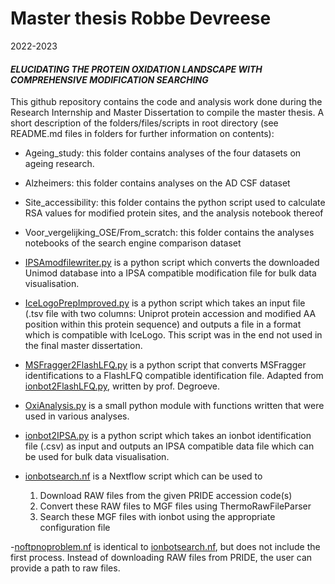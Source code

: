 # Master thesis Robbe Devreese
2022-2023
#### *ELUCIDATING THE PROTEIN OXIDATION LANDSCAPE WITH COMPREHENSIVE MODIFICATION SEARCHING*
This github repository contains the code and analysis work done during the Research Internship and Master Dissertation to compile the master thesis.
A short description of the folders/files/scripts in root directory (see README.md files in folders for further information on contents):
- Ageing_study: this folder contains analyses of the four datasets on ageing research.
- Alzheimers: this folder contains analyses on the AD CSF dataset
- Site_accessibility: this folder contains the python script used to calculate RSA values for modified protein sites, and the analysis notebook thereof
- Voor_vergelijking_OSE/From_scratch: this folder contains the analyses notebooks of the search engine comparison dataset

- [IPSAmodfilewriter.py](https://github.com/rodvrees/Master_Thesis/blob/main/IPSAmodfilewriter.py) is a python script which converts the downloaded Unimod database into a IPSA compatible modification file for bulk data visualisation.

- [IceLogoPrepImproved.py](https://github.com/rodvrees/Master_Thesis/blob/main/IceLogoPrepImroved.py) is a python script which takes an input file (.tsv file with two columns: Uniprot protein accession and modified AA position within this protein sequence) and outputs a file in a format which is compatible with IceLogo. This script was in the end not used in the final master dissertation. 

-  [MSFragger2FlashLFQ.py](https://github.com/rodvrees/Master_Thesis/blob/main/MSFragger2FlashLFQ.py) is a python script that converts MSFragger identifications to a FlashLFQ compatible identification file. Adapted from [ionbot2FlashLFQ.py](https://github.com/sdgroeve/ionbot.quant/blob/main/ionbot2FlashLFQ.py), written by prof. Degroeve.

-  [OxiAnalysis.py](https://github.com/rodvrees/Master_Thesis/blob/main/OxiAnalysis.py) is a small python module with functions written that were used in various analyses.

-  [ionbot2IPSA.py](https://github.com/rodvrees/Master_Thesis/blob/main/ionbot2IPSA.py) is a python script which takes an ionbot identification file (.csv) as input and outputs an IPSA compatible data file which can be used for bulk data visualisation. 

- [ionbotsearch.nf](https://github.com/rodvrees/Research_Internship/blob/main/ionbotsearch.nf) is a Nextflow script which can be used to
    1. Download RAW files from the given PRIDE accession code(s)
    2. Convert these RAW files to MGF files using ThermoRawFileParser
    3. Search these MGF files with ionbot using the appropriate configuration file

-[noftpnoproblem.nf](https://github.com/rodvrees/Master_Thesis/blob/main/noftpnoproblem.nf) is identical to [ionbotsearch.nf](https://github.com/rodvrees/Research_Internship/blob/main/ionbotsearch.nf), but does not include the first process. Instead of downloading RAW files from PRIDE, the user can provide a path to raw files.
